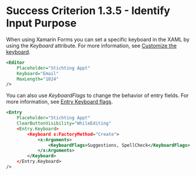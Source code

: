 # Success Criterion 1.3.5 - Identify Input Purpose

When using Xamarin Forms you can set a specific keyboard in the XAML by using the *Keyboard* attribute. For more information, see [Customize the keyboard](https://docs.microsoft.com/en-us/xamarin/xamarin-forms/user-interface/text/entry#customize-the-keyboard).

```xml
<Editor 
    Placeholder="Stichting Appt"
    Keyboard="Email"
    MaxLength="1024"
/>
```

You can also use *KeyboardFlags* to change the behavior of entry fields. For more information, see [Entry Keyboard flags](https://docs.microsoft.com/en-us/dotnet/api/xamarin.forms.keyboardflags#Xamarin_Forms_KeyboardFlags_None).

```xml
<Entry 
    Placeholder="Stichting Appt"
    ClearButtonVisibility="WhileEditing"
    <Entry.Keyboard>
        <Keyboard x:FactoryMethod="Create">
            <x:Arguments>
                <KeyboardFlags>Suggestions, SpellCheck</KeyboardFlags>
            </x:Arguments>
        </Keyboard>
    </Entry.Keyboard>
/>
```
